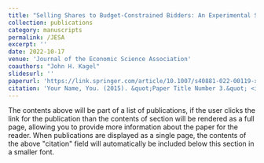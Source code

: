 ```yaml
---
title: "Selling Shares to Budget-Constrained Bidders: An Experimental Study of the Proportional Auction"
collection: publications
category: manuscripts
permalink: /JESA
excerpt: ''
date: 2022-10-17
venue: 'Journal of the Economic Science Association'
coauthors: "John H. Kagel" 
slidesurl: ''
paperurl: 'https://link.springer.com/article/10.1007/s40881-022-00119-x'
citation: 'Your Name, You. (2015). &quot;Paper Title Number 3.&quot; <i>Journal 1</i>. 1(3).'
---
```


The contents above will be part of a list of publications, if the user clicks the link for the publication than the contents of section will be rendered as a full page, allowing you to provide more information about the paper for the reader. When publications are displayed as a single page, the contents of the above "citation" field will automatically be included below this section in a smaller font.